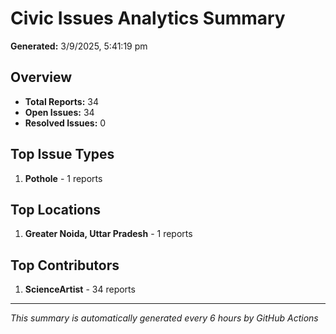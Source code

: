 #  Civic Issues Analytics Summary

**Generated:** 3/9/2025, 5:41:19 pm

##  Overview
- **Total Reports:** 34
- **Open Issues:** 34
- **Resolved Issues:** 0

##  Top Issue Types
1. **Pothole** - 1 reports

##  Top Locations
1. **Greater Noida, Uttar Pradesh** - 1 reports

##  Top Contributors
1. **ScienceArtist** - 34 reports

---
*This summary is automatically generated every 6 hours by GitHub Actions*
